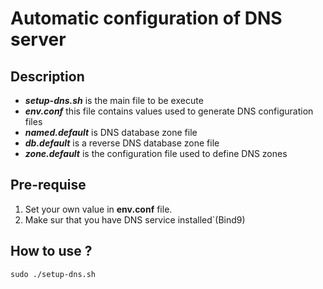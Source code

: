 # Automatic configuration of DNS server

## Description

<ul>
    <li> <em><b>setup-dns.sh</b></em> is the main file to be execute</li>
    <li> <em><b>env.conf</b></em> this file contains values ​​used to generate DNS configuration files</li>
    <li> <em><b>named.default</b></em> is DNS database zone file</li>
    <li> <em><b>db.default</b></em> is a reverse DNS database zone file </li>
    <li> <em><b>zone.default</b></em> is the configuration file used to define DNS zones</li>
</ul>

## Pre-requise

1.  Set your own value in <b>env.conf</b> file.
2.  Make sur that you have DNS service installed`(Bind9)

## How to use ?

```
sudo ./setup-dns.sh 
```
